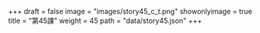 +++
draft = false 
image = "images/story45_c_t.png" 
showonlyimage = true 
title = "第45課" 
weight = 45 
path = "data/story45.json" 
+++

